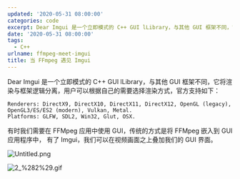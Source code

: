 ```yaml
---
updated: '2020-05-31 08:00:00'
categories: code
excerpt: Dear Imgui 是一个立即模式的 C++ GUI lLibrary，与其他 GUI 框架不同，它将渲染与框架逻辑分离，用户可以根据自己的需要选择渲染方式，官方支持如下
date: '2020-05-31 08:00:00'
tags:
  - C++
urlname: ffmpeg-meet-imgui
title: 当 FFmpeg 遇见 Imgui
---
```


Dear Imgui 是一个立即模式的 C++ GUI lLibrary，与其他 GUI 框架不同，它将渲染与框架逻辑分离，用户可以根据自己的需要选择渲染方式，官方支持如下：


```text
Renderers: DirectX9, DirectX10, DirectX11, DirectX12, OpenGL (legacy), OpenGL3/ES/ES2 (modern), Vulkan, Metal.
Platforms: GLFW, SDL2, Win32, Glut, OSX.
```


有时我们需要在 FFMpeg 应用中使用 GUI，传统的方式是将 FFMpeg 嵌入到 GUI 应用程序中， 有了 Imgui，我们可以在视频画面之上叠加我们的 GUI 界面。


![Untitled.png](https://s.z4none.me/blog/4cd8d719226a7f8cc875e832ff223e57.png)


![2_%282%29.gif](https://s.z4none.me/blog/93104346773e922a9477c00ba5aa8f26.gif)

